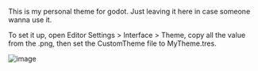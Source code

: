 This is my personal theme for godot. Just leaving it here in case someone wanna use it.

To set it up, open Editor Settings > Interface > Theme, copy all the value from the .png, then set the CustomTheme file to MyTheme.tres.

![image](https://github.com/user-attachments/assets/949b528e-7789-4174-9060-f2e7e73b63b2)
